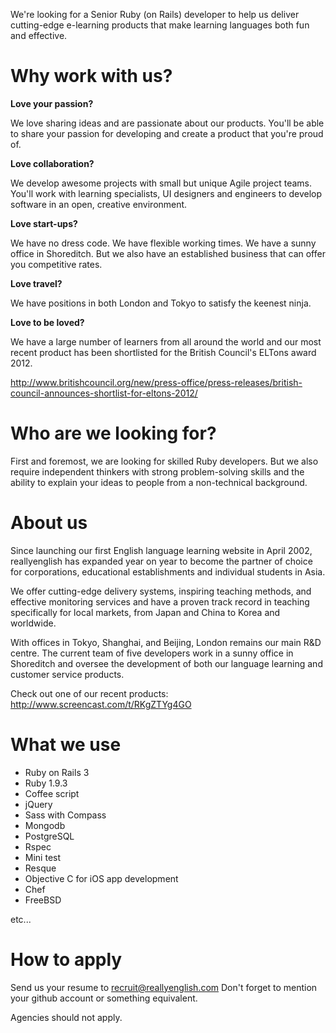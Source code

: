 We're looking for a Senior Ruby (on Rails) developer to help us deliver cutting-edge e-learning products that make learning languages both fun and effective.


Why work with us?
================================

**Love your passion?**

We love sharing ideas and are passionate about our products. You'll be able to share your passion for developing and create a product that you're proud of. 

**Love collaboration?**

We develop awesome projects with small but unique Agile project teams. You'll work with  learning specialists, UI designers and engineers to develop software in an open, creative environment. 

**Love start-ups?**

We have no dress code. We have flexible working times. We have a sunny office in Shoreditch.  But we also have an established business that can offer you competitive rates.

**Love travel?**

We have positions in both London and Tokyo to satisfy the keenest ninja.

**Love to be loved?**

We have a large number of learners from all around the world and our most recent product has been shortlisted for the British Council's  ELTons award 2012. 

http://www.britishcouncil.org/new/press-office/press-releases/british-council-announces-shortlist-for-eltons-2012/


Who are we looking for?
=======================

First and foremost, we are looking for skilled Ruby developers. But we also require independent thinkers with strong problem-solving skills and the ability to explain your ideas to people from a non-technical background.


About us
========

Since launching our first English language learning website in April 2002, reallyenglish has expanded year on year to become the partner of choice for corporations, educational establishments and individual students in Asia.  

We offer cutting-edge delivery systems, inspiring teaching methods, and effective monitoring services and have a proven track record in teaching specifically for local markets, from Japan and China to Korea and worldwide. 

With offices in Tokyo, Shanghai, and Beijing, London remains our main R&D centre. The current team of five developers work in a sunny office in Shoreditch and oversee the development of both our language learning and customer service products.
 
Check out one of our recent products:
http://www.screencast.com/t/RKgZTYg4GO 


What we use
===========

* Ruby on Rails 3
* Ruby 1.9.3
* Coffee script
* jQuery
* Sass with Compass
* Mongodb
* PostgreSQL
* Rspec
* Mini test
* Resque
* Objective C for iOS app development
* Chef
* FreeBSD

etc...

How to apply
============

Send us your resume to recruit@reallyenglish.com
Don't forget to mention your github account or something equivalent.

Agencies should not apply.
